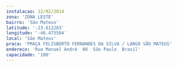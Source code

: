 ```yaml
---
instalacao: 12/02/2014
zona: 'ZONA LESTE'
bairro: 'São Mateus'
latitude: '-23.612283'
longitude: '-46.475584'
local: 'São Mateus'
praca: 'PRAÇA FELISBERTO FERNANDES DA SILVA / LARGO SÃO MATEUS'
endereco: 'Rua Manuel André  88  São Paulo  Brasil'
capacidade: '100'
---
```

